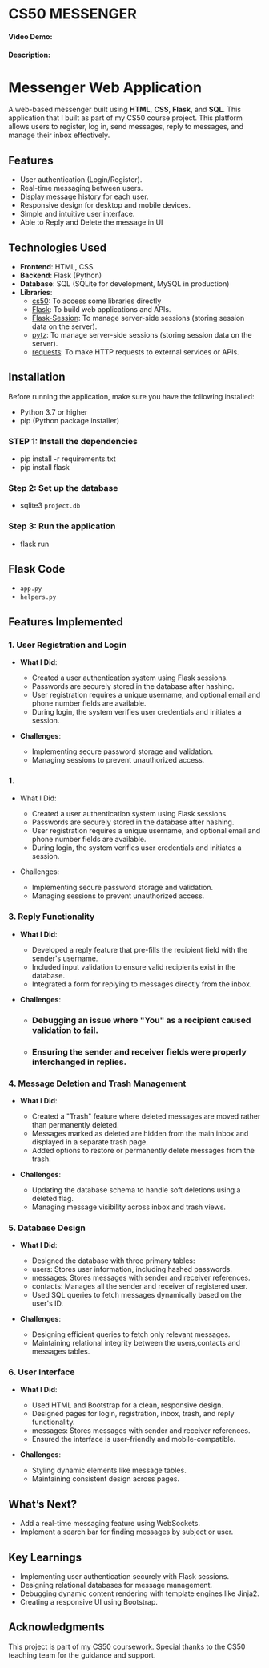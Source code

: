 # CS50 MESSENGER
#### Video Demo:  <URL HERE>
#### Description:
# Messenger Web Application

A web-based messenger built using **HTML**, **CSS**, **Flask**, and **SQL**. This application that I built as part of my CS50 course project. This platform allows users to register, log in, send messages, reply to messages, and manage their inbox effectively.

## Features

- User authentication (Login/Register).
- Real-time messaging between users.
- Display message history for each user.
- Responsive design for desktop and mobile devices.
- Simple and intuitive user interface.
- Able to Reply and Delete the message in UI

## Technologies Used

- **Frontend**: HTML, CSS
- **Backend**: Flask (Python)
- **Database**: SQL (SQLite for development, MySQL in production)
- **Libraries**:
  - <ins>cs50</ins>: To access some libraries directly
  - <ins>Flask</ins>: To build web applications and APIs.
  - <ins>Flask-Session</ins>: To manage server-side sessions (storing session data on the server).
  - <ins>pytz</ins>: To manage server-side sessions (storing session data on the server).
  - <ins>requests</ins>: To make HTTP requests to external services or APIs.

## Installation

Before running the application, make sure you have the following installed:
- Python 3.7 or higher
- pip (Python package installer)

### STEP 1: Install the dependencies
- pip install -r requirements.txt
- pip install flask

### Step 2: Set up the database
- sqlite3 `project.db`

### Step 3: Run the application
- flask run

## Flask Code

- `app.py`
- `helpers.py`

## Features Implemented

### 1. User Registration and Login

  - **What I Did**:
      - Created a user authentication system using Flask sessions.
      - Passwords are securely stored in the database after hashing.
      - User registration requires a unique username, and optional email and phone number fields are available.
      - During login, the system verifies user credentials and initiates a session.

  - **Challenges**:

      - Implementing secure password storage and validation.
      - Managing sessions to prevent unauthorized access.

### 1.

  - What I Did:
      - Created a user authentication system using Flask sessions.
      - Passwords are securely stored in the database after hashing.
      - User registration requires a unique username, and optional email and phone number fields are available.
      - During login, the system verifies user credentials and initiates a session.

  - Challenges:

      - Implementing secure password storage and validation.
      - Managing sessions to prevent unauthorized access.

### 3. Reply Functionality

  - **What I Did**:
      - Developed a reply feature that pre-fills the recipient field with the sender's username.
      - Included input validation to ensure valid recipients exist in the database.
      - Integrated a form for replying to messages directly from the inbox.

  - **Challenges**:

      - ### Debugging an issue where "You" as a recipient caused validation to fail.
      - ### Ensuring the sender and receiver fields were properly interchanged in replies.

### 4. Message Deletion and Trash Management

  - **What I Did**:
      - Created a "Trash" feature where deleted messages are moved rather than permanently deleted.
      - Messages marked as deleted are hidden from the main inbox and displayed in a separate trash page.
      - Added options to restore or permanently delete messages from the trash.

  - **Challenges**:

      - Updating the database schema to handle soft deletions using a deleted flag.
      - Managing message visibility across inbox and trash views.

### 5. Database Design

  - **What I Did**:
      - Designed the database with three primary tables:
      - users: Stores user information, including hashed passwords.
      - messages: Stores messages with sender and receiver references.
      - contacts: Manages all the sender and receiver of registered user.
      - Used SQL queries to fetch messages dynamically based on the user's ID.

  - **Challenges**:

      - Designing efficient queries to fetch only relevant messages.
      - Maintaining relational integrity between the users,contacts and messages tables.

### 6. User Interface

  - **What I Did**:
      - Used HTML and Bootstrap for a clean, responsive design.
      - Designed pages for login, registration, inbox, trash, and reply functionality.
      - messages: Stores messages with sender and receiver references.
      - Ensured the interface is user-friendly and mobile-compatible.

  - **Challenges**:

      - Styling dynamic elements like message tables.
      - Maintaining consistent design across pages.

## What’s Next?

- Add a real-time messaging feature using WebSockets.
- Implement a search bar for finding messages by subject or user.

## Key Learnings

- Implementing user authentication securely with Flask sessions.
- Designing relational databases for message management.
- Debugging dynamic content rendering with template engines like Jinja2.
- Creating a responsive UI using Bootstrap.

## Acknowledgments
This project is part of my CS50 coursework. Special thanks to the CS50 teaching team for the guidance and support.
